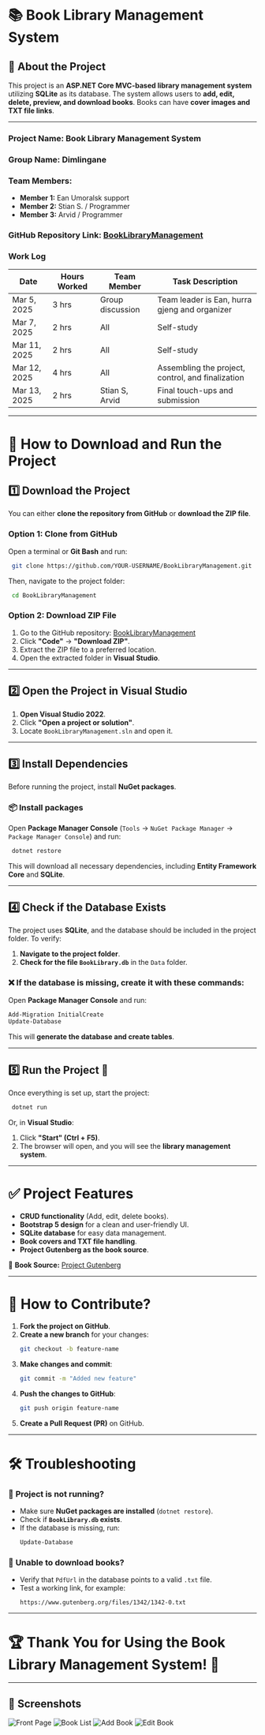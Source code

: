 # 📚 Book Library Management System

## 📝 **About the Project**

This project is an **ASP.NET Core MVC-based library management system** utilizing **SQLite** as its database. The system allows users to **add, edit, delete, preview, and download books**. Books can have **cover images and TXT file links**.

---

### **Project Name:** Book Library Management System  
### **Group Name:** Dimlingane  
### **Team Members:**  
- **Member 1:** Ean Umoralsk support  
- **Member 2:** Stian S. / Programmer  
- **Member 3:** Arvid / Programmer  

### **GitHub Repository Link:** [BookLibraryManagement](https://github.com/ArvidKodehode/BookLibraryManagement)

### **Work Log**
| Date | Hours Worked | Team Member | Task Description |
|------|-------------|-------------|------------------|
| Mar 5, 2025 | 3 hrs | Group discussion | Team leader is Ean, hurra gjeng and organizer |
| Mar 7, 2025 | 2 hrs | All | Self-study |
| Mar 11, 2025 | 2 hrs | All | Self-study |
| Mar 12, 2025 | 4 hrs | All | Assembling the project, control, and finalization |
| Mar 13, 2025 | 2 hrs | Stian S, Arvid | Final touch-ups and submission |

---

# 🚀 **How to Download and Run the Project**

## **1️⃣ Download the Project**
You can either **clone the repository from GitHub** or **download the ZIP file**.

### **Option 1: Clone from GitHub**
Open a terminal or **Git Bash** and run:
```sh
 git clone https://github.com/YOUR-USERNAME/BookLibraryManagement.git
```
Then, navigate to the project folder:
```sh
 cd BookLibraryManagement
```

### **Option 2: Download ZIP File**
1. Go to the GitHub repository: [BookLibraryManagement](https://github.com/ArvidKodehode/BookLibraryManagement)
2. Click **"Code"** → **"Download ZIP"**.
3. Extract the ZIP file to a preferred location.
4. Open the extracted folder in **Visual Studio**.

---

## **2️⃣ Open the Project in Visual Studio**
1. **Open Visual Studio 2022**.
2. Click **"Open a project or solution"**.
3. Locate `BookLibraryManagement.sln` and open it.

---

## **3️⃣ Install Dependencies**
Before running the project, install **NuGet packages**.

### 📦 **Install packages**
Open **Package Manager Console** (`Tools` → `NuGet Package Manager` → `Package Manager Console`) and run:
```powershell
 dotnet restore
```
This will download all necessary dependencies, including **Entity Framework Core** and **SQLite**.

---

## **4️⃣ Check if the Database Exists**
The project uses **SQLite**, and the database should be included in the project folder. To verify:
1. **Navigate to the project folder**.
2. **Check for the file `BookLibrary.db`** in the `Data` folder.

### ❌ **If the database is missing, create it with these commands:**

Open **Package Manager Console** and run:
```powershell
Add-Migration InitialCreate
Update-Database
```
This will **generate the database and create tables**.

---

## **5️⃣ Run the Project** 🚀
Once everything is set up, start the project:
```sh
 dotnet run
```
Or, in **Visual Studio**:
1. Click **"Start" (Ctrl + F5)**.
2. The browser will open, and you will see the **library management system**.

---

# ✅ **Project Features**
- **CRUD functionality** (Add, edit, delete books).
- **Bootstrap 5 design** for a clean and user-friendly UI.
- **SQLite database** for easy data management.
- **Book covers and TXT file handling**.
- **Project Gutenberg as the book source**.

🔗 **Book Source:** [Project Gutenberg](https://www.gutenberg.org/)

---

# 📌 **How to Contribute?**
1. **Fork the project on GitHub**.
2. **Create a new branch** for your changes:
   ```sh
   git checkout -b feature-name
   ```
3. **Make changes and commit**:
   ```sh
   git commit -m "Added new feature"
   ```
4. **Push the changes to GitHub**:
   ```sh
   git push origin feature-name
   ```
5. **Create a Pull Request (PR)** on GitHub.

---

# 🛠 **Troubleshooting**
### 🔴 **Project is not running?**
- Make sure **NuGet packages are installed** (`dotnet restore`).
- Check if **`BookLibrary.db` exists**.
- If the database is missing, run:
  ```powershell
  Update-Database
  ```

### 🔴 **Unable to download books?**
- Verify that `PdfUrl` in the database points to a valid `.txt` file.
- Test a working link, for example:  
  ```
  https://www.gutenberg.org/files/1342/1342-0.txt
  ```

---

# 🏆 **Thank You for Using the Book Library Management System!** 🎉

---

## 📸 **Screenshots**
![Front Page](https://arvja.no/img/Front.jpg)
![Book List](https://arvja.no/img/Liste.jpg)
![Add Book](https://arvja.no/img/Add.jpg)
![Edit Book](https://arvja.no/img/edit.jpg)
